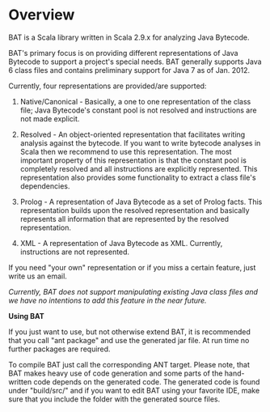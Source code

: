 # Overview
BAT is a Scala library written in Scala 2.9.x for analyzing Java Bytecode.

BAT's primary focus is on providing different representations of Java Bytecode to support a project's special needs.
BAT generally supports Java 6 class files and contains preliminary support for Java 7 as of Jan. 2012.

Currently, four representations are provided/are supported:

1. Native/Canonical - Basically, a one to one representation of the class file; Java Bytecode's constant pool is not resolved and instructions are not made explicit.

2. Resolved - An object-oriented representation that facilitates writing analysis against the bytecode. 
            If you want to write bytecode analyses in Scala then we recommend to use this representation. 
            The most important property of this representation is that the constant pool is completely resolved and all instructions are explicitly represented.
            This representation also provides some functionality to extract a class file's dependencies.

3. Prolog - A representation of Java Bytecode as a set of Prolog facts. This representation builds upon the resolved representation and basically represents all information that are represented by the resolved representation.

4. XML - A representation of Java Bytecode as XML. Currently, instructions are not represented.

If you need "your own" representation or if you miss a certain feature, just write us an email. 

*Currently, BAT does not support manipulating existing Java class files and we have no intentions to add this feature in the near future.*

**Using BAT**

If you just want to use, but not otherwise extend BAT, it is recommended that you call "ant package" and use the generated jar file. At run time no further packages are required. 

To compile BAT just call the corresponding ANT target. Please note, that BAT makes heavy use of code generation and some parts of the hand-written code depends on the generated code. The generated code is found under "build/src/" and if you want to edit BAT using your favorite IDE, make sure that you include the folder with the generated source files.

